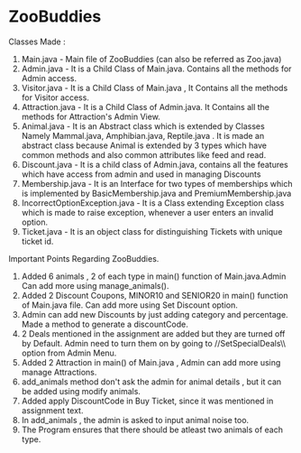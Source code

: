 # ZooBuddies
Classes Made : <br>
1. Main.java - Main file of ZooBuddies  (can also be referred as Zoo.java) <br>
2. Admin.java - It is a Child Class of Main.java. Contains all the methods for Admin access.
3. Visitor.java - It is a Child Class of Main.java , It Contains all the methods for Visitor access.
4. Attraction.java - It is a Child Class of Admin.java. It Contains all the methods for Attraction's Admin View.
5. Animal.java - It is an Abstract class which is extended by Classes Namely Mammal.java, Amphibian.java, Reptile.java . It is made an abstract class because Animal is extended by 3 types which have common methods and also common attributes like feed and read.
6. Discount.java - It is a child class of Admin.java, contains all the features which have access from admin and used in managing Discounts
6. Membership.java - It is an Interface for two types of memberships which is implemented by BasicMembership.java and PremiumMembership.java
7. IncorrectOptionException.java - It is a Class extending Exception class which is made to raise exception, whenever a user enters an invalid option.
8. Ticket.java - It is an object class for distinguishing Tickets with unique ticket id.

Important Points Regarding ZooBuddies.
1. Added 6 animals , 2 of each type in main() function of Main.java.Admin Can add more using manage_animals().
2. Added 2 Discount Coupons, MINOR10 and SENIOR20 in main() function of Main.java file. Can add more using Set Discount option.
3. Admin can add new Discounts by just adding category and percentage. Made a method to generate a discountCode.
4. 2 Deals mentioned in the assignment are added but they are turned off by Default. Admin need to turn them on by going to //SetSpecialDeals\\\ option from Admin Menu.
5. Added 2 Attraction in main() of Main.java , Admin can add more using manage Attractions.
6. add_animals method don't ask the admin for animal details , but it can be added using modify animals.
7. Added apply DiscountCode in Buy Ticket, since it was mentioned in assignment text.
8. In add_animals , the admin is asked to input animal noise too.
9. The Program ensures that there should be atleast two animals of each type.
